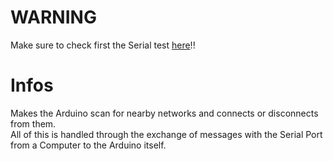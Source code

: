 # WARNING
Make sure to check first the Serial test [here](Serial)!!
# Infos
Makes the Arduino scan for nearby networks and connects or disconnects from them.<br>
All of this is handled through the exchange of messages with the Serial Port from a Computer to the Arduino itself.